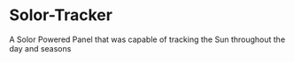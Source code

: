 # Solor-Tracker
A Solor Powered Panel that was capable of tracking the Sun throughout the day and seasons
